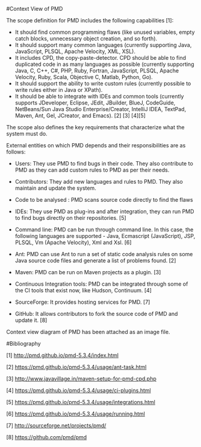 #Context View of PMD

The scope definition for PMD includes the following capabilities [1]:

* It should find common programming flaws (like unused variables, empty catch blocks, unnecessary object creation, and so forth).
* It should support many common languages (currently supporting Java, JavaScript, PLSQL, Apache Velocity, XML, XSL).
* It includes CPD, the copy-paste-detector. CPD should be able to find duplicated code in as many languages as possible (currently supporting Java, C, C++, C#, PHP, Ruby, Fortran, JavaScript, PLSQL, Apache Velocity, Ruby, Scala, Objective C, Matlab, Python, Go).
* It should support the ability to write custom rules (currently possible to write rules either in Java or XPath). 
* It should be able to integrate with IDEs and common tools (currently supports JDeveloper, Eclipse, JEdit, JBuilder, BlueJ, CodeGuide, NetBeans/Sun Java Studio Enterprise/Creator, IntelliJ IDEA, TextPad, Maven, Ant, Gel, JCreator, and Emacs). [2] [3] [4][5]

The scope also defines the key requirements that characterize what the system must do.

External entities on which PMD depends and their responsibilities are as follows:

* Users: They use PMD to find bugs in their code. They also contribute to PMD as they can add custom rules to PMD as per their needs.

* Contributors: They add new languages and rules to PMD. They also maintain and update the system.

* Code to be analysed : PMD scans source code directly to find the flaws

* IDEs: They use PMD as plug-ins and after integration, they can run PMD to find bugs directly on their repositories. [5]

* Command line: PMD can be run through command line. In this case, the following languages are supported - Java, Ecmascript (JavaScript), JSP, PLSQL, Vm (Apache Velocity), Xml and Xsl. [6]

* Ant: PMD can use Ant to run a set of static code analysis rules on some Java source code files and generate a list of problems found. [2]

* Maven: PMD can be run on Maven projects as a plugin. [3] 

* Continuous Integration tools: PMD can be integrated through some of the CI tools that exist now, like Hudson, Continuum. [4]

* SourceForge: It provides hosting services for PMD. [7]

* GitHub: It allows contributors to fork the source code of PMD and update it. [8]



Context view diagram of PMD has been attached as an image file.

#Bibliography

[1] http://pmd.github.io/pmd-5.3.4/index.html

[2] https://pmd.github.io/pmd-5.3.4/usage/ant-task.html

[3] http://www.javavillage.in/maven-setup-for-pmd-cpd.php

[4] https://pmd.github.io/pmd-5.3.4/usage/ci-plugins.html

[5] https://pmd.github.io/pmd-5.3.4/usage/integrations.html

[6] https://pmd.github.io/pmd-5.3.4/usage/running.html

[7] http://sourceforge.net/projects/pmd/

[8] https://github.com/pmd/pmd





